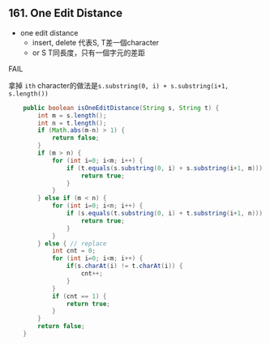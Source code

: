 ## 161. One Edit Distance

* one edit distance
  * insert, delete 代表S, T差一個character
  * or S T同長度，只有一個字元的差距

FAIL

拿掉 `ith` character的做法是`s.substring(0, i) + s.substring(i+1, s.length())`

```java
    public boolean isOneEditDistance(String s, String t) {
        int m = s.length();
        int n = t.length();
        if (Math.abs(m-n) > 1) {
            return false;
        }
        if (m > n) {
            for (int i=0; i<m; i++) {
                if (t.equals(s.substring(0, i) + s.substring(i+1, m))) {
                    return true;
                }
            }
        } else if (m < n) {
            for (int i=0; i<n; i++) {
                if (s.equals(t.substring(0, i) + t.substring(i+1, n))) { //FAIL !!!
                    return true;
                }
            }
        } else { // replace
            int cnt = 0;
            for (int i=0; i<m; i++) {
                if(s.charAt(i) != t.charAt(i)) {
                    cnt++;
                }
            }
            if (cnt == 1) {
                return true;
            }
        }
        return false;
    }
```



